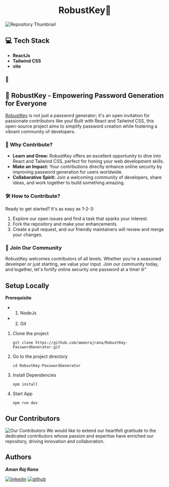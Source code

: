 <h1 align="center">RobustKey🚀</h1>

![Repository Thumbnail](./images/cover.png)

## 💻 Tech Stack
- **ReactJs**
- **Tailwind CSS**
- **vite**

### 📖

## 🔐 **RobustKey** - Empowering Password Generation for Everyone

[RobustKey](https://amanrajrana.github.io/RobustKey-PasswordGenerator) is not just a password generator; it's an open invitation for passionate contributors like you! Built with React and Tailwind CSS, this open-source project aims to simplify password creation while fostering a vibrant community of developers.


### 🚀 **Why Contribute?**

- **Learn and Grow:** RobustKey offers an excellent opportunity to dive into React and Tailwind CSS, perfect for honing your web development skills.
- **Make an Impact:** Your contributions directly enhance online security by improving password generation for users worldwide.
- **Collaborative Spirit:** Join a welcoming community of developers, share ideas, and work together to build something amazing.

### 🛠️ **How to Contribute?**

Ready to get started? It's as easy as 1-2-3:

1. Explore our open issues and find a task that sparks your interest.
2. Fork the repository and make your enhancements.
3. Create a pull request, and our friendly maintainers will review and merge your changes.

### 🤝 **Join Our Community**

RobustKey welcomes contributors of all levels. Whether you're a seasoned developer or just starting, we value your input. Join our community today, and together, let's fortify online security one password at a time! 🌐"


## Setup Locally
**Prerequisite**
- 1. NodeJs
- 2. Git

1. Clone the project

    ```
    git clone https://github.com/amanrajrana/RobustKey-PasswordGenerator.git
    ```

2. Go to the project directory
    ```
    cd RobustKey-PasswordGenerator
    ```

3. Install Dependencies
    ```
    npm install
    ```

4. Start App
    ```
    npm run dev
    ```
## Our Contributors 
![Our Contributors](https://contrib.rocks/image?repo=amanrajrana/RobustKey-PasswordGenerator)
We would like to extend our heartfelt gratitude to the dedicated contributors whose passion and expertise have enriched our repository, driving innovation and collaboration.

## Authors
**_Aman Raj Rana_**

[![linkedin](https://img.shields.io/badge/linkedin-0A66C2?style=for-the-badge&logo=linkedin&logoColor=white)](https://www.linkedin.com/in/amanrajrana)
[![github](https://img.shields.io/badge/github-000000?style=for-the-badge&logo=github&logoColor=white)](https://github.com/amanrajrana)
